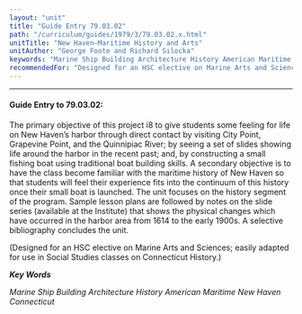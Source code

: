 ```yaml
---
layout: "unit"
title: "Guide Entry 79.03.02"
path: "/curriculum/guides/1979/3/79.03.02.x.html"
unitTitle: "New Haven—Maritime History and Arts"
unitAuthor: "George Foote and Richard Silocka"
keywords: "Marine Ship Building Architecture History American Maritime New Haven Connecticut"
recommendedFor: "Designed for an HSC elective on Marine Arts and Sciences; easily adapted for use in Social Studies classes on Connecticut History."
---
```

<body>
<hr/>
<h4>
Guide Entry to 79.03.02:
</h4>
The primary objective of this project i8 to give students some feeling for life on New Haven’s harbor through direct contact by visiting City Point, Grapevine Point, and the Quinnipiac River; by seeing a set of slides showing life around the harbor in the recent past; and, by constructing a small fishing boat using traditional boat building skills.  A secondary objective is to have the class become familiar with the maritime history of New Haven so that students will feel their experience fits into the continuum of this history once their small boat is launched.  The unit focuses on the history segment of the program.  Sample lesson plans are followed by notes on the slide series (available at the Institute) that shows the physical changes which have occurred in the harbor area from 1614 to the early 1900s. A selective bibliography concludes the unit.
<p>
(Designed for an HSC elective on Marine Arts and Sciences; easily adapted for use in Social Studies classes on Connecticut History.)
</p>
<p>
<b>
<i>
Key Words
</i>
</b>
<br/>
</p>
<p>
<i>
Marine Ship Building Architecture History American Maritime New Haven Connecticut
</i>
</p>
</body>